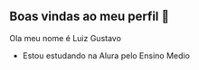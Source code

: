 ## Boas vindas ao meu perfil 👋


Ola meu nome é Luiz Gustavo

- Estou estudando na Alura pelo Ensino Medio
  
